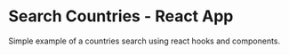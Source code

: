 # Search Countries - React App

Simple example of a countries search using react hooks and components.

